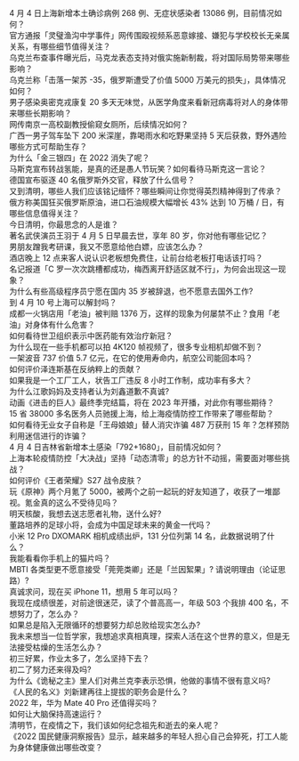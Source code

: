 4 月 4 日上海新增本土确诊病例 268 例、无症状感染者 13086 例，目前情况如何？  
官方通报「灵璧渔沟中学事件」网传围殴视频系恶意嫁接、嫌犯与学校校长无亲属关系，有哪些细节值得关注？  
乌克兰布查事件曝光后，马克龙表态支持对俄实施新制裁，将对国际局势带来哪些影响？  
乌克兰称「击落一架苏 -35，俄罗斯遭受了价值 5000 万美元的损失」，具体情况如何？  
男子感染奥密克戎康复 20 多天无味觉，从医学角度来看新冠病毒将对人的身体带来哪些长期影响？  
网传南京一高校副教授偷窥女厕所，后续情况如何？  
广西一男子驾车坠下 200 米深崖，靠喝雨水和吃野果坚持 5 天后获救，野外遇险哪些方式可帮助生存？  
为什么「金三银四」在 2022 消失了呢？  
马斯克宣布转战氢能，是真的还是愚人节玩笑？如何看待马斯克这一言论？  
德国宣布驱逐 40 名俄罗斯外交官，释放了什么信号？  
又到清明，哪些人我们应该铭记缅怀？哪些瞬间让你觉得英烈精神得到了传承？  
俄方称美国狂买俄罗斯原油，进口石油规模大幅增长 43% 达到 10 万桶 / 日，有哪些信息值得关注？  
今日清明，你最思念的人是谁？  
著名武侠演员王羽于 4 月 5 日早晨去世，享年 80 岁，你对他有哪些记忆？  
男朋友蹭我考研课，我又不愿意给他白嫖，应该怎么办？  
酒店晚上 12 点来客人说认识老板想免费住，让前台给老板打电话该打吗？  
名记报道「C 罗一次次跳槽都成功，梅西离开舒适区就不行」，为何会出现这一现象？  
为什么有些高级程序员宁愿在国内 35 岁被辞退，也不愿意去国外工作?  
到 4 月 10 号上海可以解封吗？  
成都一火锅店用「老油」被判赔 1376 万，这样的现象为何屡禁不止？食用「老油」对身体有什么危害？  
如何看待世卫组织表示中医药能有效治疗新冠？  
为什么现在一些手机都可以拍 4K120 帧视频了，很多专业相机却做不到？  
一架波音 737 价值 5.7 亿元，在它的使用寿命内，航空公司能回本吗？  
如何评价泽连斯基在反纳粹上的贡献？  
如果我是一个工厂工人，状告工厂违反 8 小时工作制，成功率有多大？  
为什么江歌妈妈及支持者认为刘鑫道歉不真诚?  
动画《进击的巨人》最终季完结篇，将在 2023 年开播，对此你有哪些期待？  
15 省 38000 多名医务人员驰援上海，给上海疫情防控工作带来了哪些帮助？  
如何看待无业女子自称是「王母娘娘」替人消灾诈骗 487 万获刑 15 年？怎样预防利用迷信进行的诈骗？  
4 月 4 日吉林省新增本土感染「792+1680」，目前情况如何？  
上海本轮疫情防控「大决战」坚持「动态清零」的总方针不动摇，需要面对哪些挑战？  
如何评价《王者荣耀》S27 战令皮肤？  
玩《原神》两个月氪了 5000，被两个之前一起玩的好友知道了，收获了一堆鄙视。氪金真的这么不受待见吗？  
明天核酸，我想去送志愿者礼物，送什么好?  
董路培养的足球小将，会成为中国足球未来的黄金一代吗？  
小米 12 Pro DXOMARK 相机成绩出炉，131 分位列第 14 名，此数据说明了什么？  
我能看看你手机上的猫片吗？  
MBTI 各类型更不愿意接受「莞莞类卿」还是「兰因絮果」? 请说明理由（论证思路）?  
真诚求问，现在买 iPhone 11，想用 5 年可以吗？  
我现在成绩很差，对前途很迷茫，读了个普高高一，年级 503 个我排 400 名，不想努力了，怎么办？  
如果总是陷入无限循环的想要努力却总败给现实怎么办?  
我未来想当一位哲学家，我想追求真相真理，探索人活在这个世界的意义，但是无法接受枯燥的生活怎么办？  
初三好累，作业太多了，怎么坚持下去？  
初二了努力还来得及吗?  
为什么《诡秘之主》里人们对弗兰克李表示恐惧，他做的事情不很有意义吗?  
《人民的名义》刘新建再往上提拔的职务会是什么？  
2022 年，华为 Mate 40 Pro 还值得买吗？  
如何让大脑保持高速运行？  
清明节，在疫情之下，我们该如何纪念祖先和逝去的亲人呢？  
《2022 国民健康洞察报告》显示，越来越多的年轻人担心自己会猝死，打工人能为身体健康做出哪些改变？  
